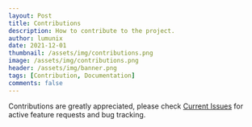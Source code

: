 ```yaml
---
layout: Post
title: Contributions
description: How to contribute to the project.
author: lumunix
date: 2021-12-01
thumbnail: /assets/img/contributions.png
image: /assets/img/contributions.png
header: /assets/img/banner.png
tags: [Contribution, Documentation]
comments: false
---
```

Contributions are greatly appreciated, please check [Current Issues](https://github.com/Lumunix/Domain/issues) for active feature requests and bug tracking.
